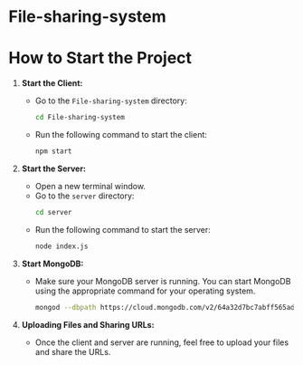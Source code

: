 # File-sharing-system
# How to Start the Project

1. **Start the Client:**
    - Go to the `File-sharing-system` directory:
      ```bash
      cd File-sharing-system
      ```
    - Run the following command to start the client:
      ```bash
      npm start
      ```

2. **Start the Server:**
    - Open a new terminal window.
    - Go to the `server` directory:
      ```bash
      cd server
      ```
    - Run the following command to start the server:
      ```bash
      node index.js
      ```

3. **Start MongoDB:**
    - Make sure your MongoDB server is running. You can start MongoDB using the appropriate command for your operating system.
        ``` bash
        mongod --dbpath https://cloud.mongodb.com/v2/64a32d7bc7abff565ad37bad#/clusters


4. **Uploading Files and Sharing URLs:**
    - Once the client and server are running, feel free to upload your files and share the URLs.

